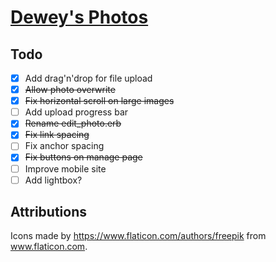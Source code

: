 # [Dewey's Photos](https://deweys.photos)

## Todo

- [x] Add drag'n'drop for file upload
- [x] ~~Allow photo overwrite~~
- [x] ~~Fix horizontal scroll on large images~~
- [ ] Add upload progress bar
- [x] ~~Rename edit_photo.erb~~
- [x] ~~Fix link spacing~~
- [ ] Fix anchor spacing
- [x] ~~Fix buttons on manage page~~
- [ ] Improve mobile site
- [ ] Add lightbox?

## Attributions

Icons made by https://www.flaticon.com/authors/freepik from www.flaticon.com.
